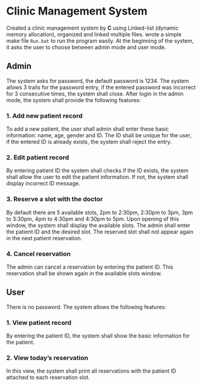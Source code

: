 # Clinic Management System
Created a clinic management system by **C** using Linked-list (dynamic memory allocation), organized and linked multiple files. wrote a simple make file `Run.bat` to run the program easily.
At the beginning of the system, it asks the user to choose between admin mode and user mode.

## Admin
The system asks for password, the default password is 1234. The system allows 3 trails for the password entry, if the entered password was incorrect for 3 consecutive times, the system shall close. After login in the admin mode, the system shall provide the following features:

### 1. Add new patient record
To add a new patient, the user shall admin shall enter these basic information: name, age, gender and ID. The ID shall be unique for the user, if the entered ID is already exists, the system shall reject the entry.

### 2. Edit patient record
By entering patient ID the system shall checks if the ID exists, the system shall allow the user to edit the patient information. If not, the system shall display incorrect ID message.

### 3. Reserve a slot with the doctor
By default there are 5 available slots, 2pm to 2:30pm, 2:30pm to 3pm, 3pm to 3:30pm, 4pm to 4:30pm and 4:30pm to 5pm. Upon opening of this window, the system shall display the available slots. The admin shall enter the patient ID and the desired slot. The reserved slot shall not appear again in the next patient reservation.

### 4. Cancel reservation
The admin can cancel a reservation by entering the patient ID. This reservation shall be shown again in the available slots window.

##  User
There is no password. The system allows the following features:

### 1. View patient record
By entering the patient ID, the system shall show the basic information for the patient.

### 2. View today’s reservation
In this view, the system shall print all reservations with the patient ID attached to each reservation slot.